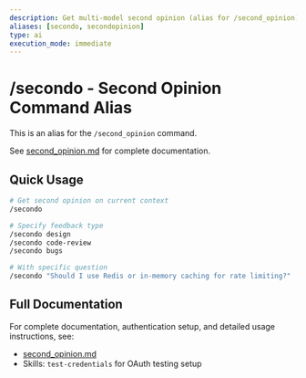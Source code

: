 ```yaml
---
description: Get multi-model second opinion (alias for /second_opinion)
aliases: [secondo, secondopinion]
type: ai
execution_mode: immediate
---
```


# /secondo - Second Opinion Command Alias

This is an alias for the `/second_opinion` command.

See [second_opinion.md](second_opinion.md) for complete documentation.

## Quick Usage

```bash
# Get second opinion on current context
/secondo

# Specify feedback type
/secondo design
/secondo code-review
/secondo bugs

# With specific question
/secondo "Should I use Redis or in-memory caching for rate limiting?"
```

## Full Documentation

For complete documentation, authentication setup, and detailed usage instructions, see:
- [second_opinion.md](second_opinion.md)
- Skills: `test-credentials` for OAuth testing setup
